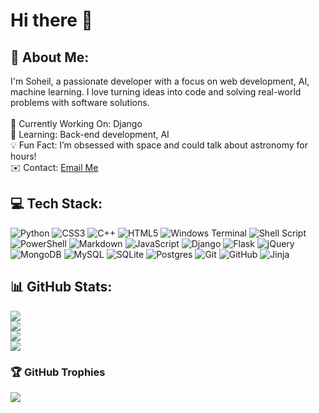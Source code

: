 # Hi there 👋

## 💫 About Me:
I'm Soheil, a passionate developer with a focus on web development, AI, machine learning. I love turning ideas into code and solving real-world problems with software solutions.<br><br>🚀 Currently Working On: Django<br>🌱 Learning: Back-end development, AI<br>💡 Fun Fact: I’m obsessed with space and could talk about astronomy for hours!<br>✉️ Contact: [Email Me](mailto:iamsoheil.r@gmail.com)



## 💻 Tech Stack:
![Python](https://img.shields.io/badge/python-3670A0?style=flat&logo=python&logoColor=ffdd54) ![CSS3](https://img.shields.io/badge/css3-%231572B6.svg?style=flat&logo=css3&logoColor=white) ![C++](https://img.shields.io/badge/c++-%2300599C.svg?style=flat&logo=c%2B%2B&logoColor=white) ![HTML5](https://img.shields.io/badge/html5-%23E34F26.svg?style=flat&logo=html5&logoColor=white) ![Windows Terminal](https://img.shields.io/badge/Windows%20Terminal-%234D4D4D.svg?style=flat&logo=windows-terminal&logoColor=white) ![Shell Script](https://img.shields.io/badge/shell_script-%23121011.svg?style=flat&logo=gnu-bash&logoColor=white) ![PowerShell](https://img.shields.io/badge/PowerShell-%235391FE.svg?style=flat&logo=powershell&logoColor=white) ![Markdown](https://img.shields.io/badge/markdown-%23000000.svg?style=flat&logo=markdown&logoColor=white) ![JavaScript](https://img.shields.io/badge/javascript-%23323330.svg?style=flat&logo=javascript&logoColor=%23F7DF1E) ![Django](https://img.shields.io/badge/django-%23092E20.svg?style=flat&logo=django&logoColor=white) ![Flask](https://img.shields.io/badge/flask-%23000.svg?style=flat&logo=flask&logoColor=white) ![jQuery](https://img.shields.io/badge/jquery-%230769AD.svg?style=flat&logo=jquery&logoColor=white) ![MongoDB](https://img.shields.io/badge/MongoDB-%234ea94b.svg?style=flat&logo=mongodb&logoColor=white) ![MySQL](https://img.shields.io/badge/mysql-4479A1.svg?style=flat&logo=mysql&logoColor=white) ![SQLite](https://img.shields.io/badge/sqlite-%2307405e.svg?style=flat&logo=sqlite&logoColor=white) ![Postgres](https://img.shields.io/badge/postgres-%23316192.svg?style=flat&logo=postgresql&logoColor=white) ![Git](https://img.shields.io/badge/git-%23F05033.svg?style=flat&logo=git&logoColor=white) ![GitHub](https://img.shields.io/badge/github-%23121011.svg?style=flat&logo=github&logoColor=white) ![Jinja](https://img.shields.io/badge/jinja-white.svg?style=flat&logo=jinja&logoColor=black)
## 📊 GitHub Stats:
![](https://www.codewars.com/users/Soheilr/badges/large)<br/>
![](https://github-readme-stats.vercel.app/api?username=soheilrabiee&theme=react&hide_border=false&include_all_commits=false&count_private=false)<br/>
![](https://github-readme-streak-stats.herokuapp.com/?user=soheilrabiee&theme=react&hide_border=false)<br/>
![](https://github-readme-stats.vercel.app/api/top-langs/?username=soheilrabiee&theme=react&hide_border=false&include_all_commits=false&count_private=false&layout=compact)

<!-- ### 🔝 Top Contributed Repo
![](https://github-contributor-stats.vercel.app/api?username=soheilrabiee&limit=5&theme=react&combine_all_yearly_contributions=true) -->

### 🏆 GitHub Trophies
![](https://github-profile-trophy.vercel.app/?username=soheilrabiee&theme=vue-dark&no-frame=false&no-bg=true&margin-w=4)
